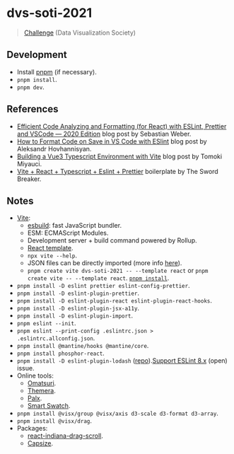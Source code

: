 # dvs-soti-2021

> [Challenge](https://www.datavisualizationsociety.org/soti-challenge-2021) (Data Visualization Society)

## Development

- Install [pnpm](https://pnpm.io/installation) (if necessary).
- `pnpm install`.
- `pnpm dev`.

## References

- [Efficient Code Analyzing and Formatting (for React) with ESLint, Prettier and VSCode — 2020 Edition](https://doppelmutzi.github.io/react-eslint-prettier-vscode-2020/) blog post by Sebastian Weber.
- [How to Format Code on Save in VS Code with ESlint](https://www.aleksandrhovhannisyan.com/blog/format-code-on-save-vs-code-eslint/) blog post by Aleksandr Hovhannisyan.
- [Building a Vue3 Typescript Environment with Vite](https://miyauchi.dev/posts/vite-vue3-typescript/) blog post by Tomoki Miyauci.
- [Vite + React + Typescript + Eslint + Prettier](https://github.com/TheSwordBreaker/vite-reactts-eslint-prettier) boilerplate by The Sword Breaker.

## Notes

- [Vite](https://vitejs.dev/):
  - [esbuild](https://esbuild.github.io/): fast JavaScript bundler.
  - ESM: ECMAScript Modules.
  - Development server + build command powered by Rollup.
  - [React template](https://github.com/vitejs/vite/tree/main/packages/create-vite/template-react).
  - `npx vite --help`.
  - JSON files can be directly imported (more info [here](https://vitejs.dev/guide/features.html#json)).
  - `pnpm create vite dvs-soti-2021 -- --template react` or `pnpm create vite -- --template react`. [`pnpm install`](https://pnpm.io/cli/install).
- `pnpm install -D eslint prettier eslint-config-prettier`.
- `pnpm install -D eslint-plugin-prettier`.
- `pnpm install -D eslint-plugin-react eslint-plugin-react-hooks`.
- `pnpm install -D eslint-plugin-jsx-a11y`.
- `pnpm install -D eslint-plugin-import`.
- `pnpm eslint --init`.
- `pnpm eslint --print-config .eslintrc.json > .eslintrc.allconfig.json`.
- `pnpm install @mantine/hooks @mantine/core`.
- `pnpm install phosphor-react`.
- `pnpm install -D eslint-plugin-lodash` ([repo](https://github.com/wix/eslint-plugin-lodash)).[Support ESLint 8.x](https://github.com/wix/eslint-plugin-lodash/issues/334) (open) issue.
- Online tools:
  - [Omatsuri](https://omatsuri.app/).
  - [Themera](https://themera.vercel.app/).
  - [Palx](https://github.com/jxnblk/palx).
  - [Smart Swatch](https://smart-swatch.netlify.app/).
- `pnpm install @visx/group @visx/axis d3-scale d3-format d3-array`.
- `pnpm install @visx/drag`.
- Packages:
  - [react-indiana-drag-scroll](https://github.com/norserium/react-indiana-drag-scroll).
  - [Capsize](https://seek-oss.github.io/capsize/).
